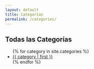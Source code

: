 ```yaml
---
layout: default
title: Categorías
permalink: /categories/
---
```


<section class="categories-list">
  <div class="container">
    <h2>Todas las Categorías</h2>
    <ul>
      {% for category in site.categories %}
        <li><a href="/categories/{{ category | first }}/">{{ category | first }}</a></li>
      {% endfor %}
    </ul>
  </div>
</section>

